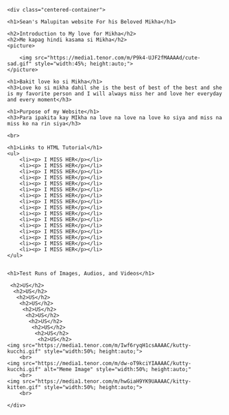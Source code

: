 

<!DOCTYPE html>
<html>
<head>
    <title>I LOVE YOU, MIKHA</title>
</head>
<body>
    
    <div class="centered-container">
        
    <h1>Sean's Malupitan website For his Beloved Mikha</h1>

    <h2>Introduction to My love for Mikha</h2>
    <h2>Me kapag hindi kasama si Mikha</h2>
    <picture>

        <img src="https://media1.tenor.com/m/P9k4-UJF2fMAAAAd/cute-sad.gif" style="width:45%; height:auto;">
    </picture>

    <h1>Bakit love ko si Mikha</h1>
    <h3>Love ko si mikha dahil she is the best of best of the best and she is my favorite person and I will always miss her and love her everyday and every moment</h3>

    <h1>Purpose of my Website</h1>
    <h3>Para ipakita kay MIkha na love na love na love ko siya and miss na miss ko na rin siya</h3>

    <br>

    <h1>Links to HTML Tutorial</h1>
    <ul>
        <li><p> I MISS HER</p></li>
        <li><p> I MISS HER</p></li>
        <li><p> I MISS HER</p></li>
        <li><p> I MISS HER</p></li>
        <li><p> I MISS HER</p></li>
        <li><p> I MISS HER</p></li>
        <li><p> I MISS HER</p></li>
        <li><p> I MISS HER</p></li>
        <li><p> I MISS HER</p></li>
        <li><p> I MISS HER</p></li>
        <li><p> I MISS HER</p></li>
        <li><p> I MISS HER</p></li>
        <li><p> I MISS HER</p></li>
        <li><p> I MISS HER</p></li>
        <li><p> I MISS HER</p></li>
        <li><p> I MISS HER</p></li>
    </ul>

    
    <h1>Test Runs of Images, Audios, and Videos</h1>

     <h2>US</h2>
      <h2>US</h2>
       <h2>US</h2>
        <h2>US</h2>
         <h2>US</h2>
          <h2>US</h2>
           <h2>US</h2>
            <h2>US</h2>
             <h2>US</h2>
              <h2>US</h2>
    <img src="https://media1.tenor.com/m/Iwf6ryqH1csAAAAC/kutty-kucchi.gif" style="width:50%; height:auto;">
        <br>
    <img src="https://media1.tenor.com/m/dw-oT9kciYIAAAAC/kutty-kucchi.gif" alt="Meme Image" style="width:50%; height:auto;"
        <br>
    <img src="https://media1.tenor.com/m/hwGiaH9YK9UAAAAC/kitty-kitten.gif" style="width:50%; height:auto;">
        <br>

    </div>
</body>
</html>
